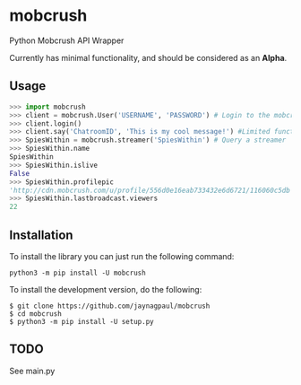 # mobcrush
Python Mobcrush API Wrapper

Currently has minimal functionality, and should be considered as an **Alpha**.

## Usage
```python
>>> import mobcrush
>>> client = mobcrush.User('USERNAME', 'PASSWORD') # Login to the mobcrush API
>>> client.login()
>>> client.say('ChatroomID', 'This is my cool message!') #Limited functionality
>>> SpiesWithin = mobcrush.streamer('SpiesWithin') # Query a streamer
>>> SpiesWithin.name
SpiesWithin
>>> SpiesWithin.islive
False
>>> SpiesWithin.profilepic
'http://cdn.mobcrush.com/u/profile/556d0e16eab733432e6d6721/116060c5db'
>>> SpiesWithin.lastbroadcast.viewers
22
```

## Installation

To install the library you can just run the following command:

```
python3 -m pip install -U mobcrush
```

To install the development version, do the following:

```
$ git clone https://github.com/jaynagpaul/mobcrush
$ cd mobcrush
$ python3 -m pip install -U setup.py
```

## TODO
See main.py

